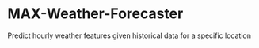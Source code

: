 # MAX-Weather-Forecaster
Predict hourly weather features given historical data for a specific location
